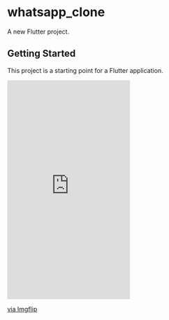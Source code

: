 # whatsapp_clone

A new Flutter project.

## Getting Started

This project is a starting point for a Flutter application.

<div style="width:281px;max-width:100%;"><div style="height:0;padding-bottom:177.94%;position:relative;"><iframe width="281" height="500" style="position:absolute;top:0;left:0;width:100%;height:100%;" frameBorder="0" src="https://imgflip.com/embed/4zbogu"></iframe></div><p><a href="https://imgflip.com/gif/4zbogu">via Imgflip</a></p></div>
